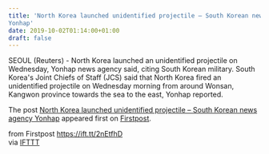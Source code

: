 ```yaml
---
title: 'North Korea launched unidentified projectile – South Korean news agency
Yonhap'
date: 2019-10-02T01:14:00+01:00
draft: false
---
```


SEOUL (Reuters) - North Korea launched an unidentified projectile on Wednesday, Yonhap news agency said, citing South Korean military. South Korea's Joint Chiefs of Staff (JCS) said that North Korea fired an unidentified projectile on Wednesday morning from around Wonsan, Kangwon province towards the sea to the east, Yonhap reported.

The post [North Korea launched unidentified projectile – South Korean news agency Yonhap](http://www.firstpost.com/world/north-korea-launched-unidentified-projectile-south-korean-news-agency-yonhap-7437591.html) appeared first on [Firstpost](http://www.firstpost.com).

  
  
from Firstpost https://ift.tt/2nEtfhD  
via [IFTTT](https://ifttt.com/?ref=da&site=blogger)